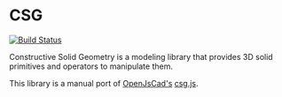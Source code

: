 # CSG

[![Build Status](https://app.bitrise.io/app/ac8a3403f1b8977a/status.svg?token=cZ72_Fb1fv1qFyBXXDQxhg)](https://app.bitrise.io/app/ac8a3403f1b8977a)

Constructive Solid Geometry is a modeling library that provides
3D solid primitives and operators to manipulate them.

This library is a manual port of [OpenJsCad's](https://github.com/joostn/OpenJsCad) [csg.js](https://github.com/joostn/OpenJsCad/blob/gh-pages/src/csg.js).

